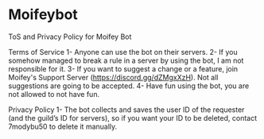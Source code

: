 # Moifeybot
ToS and Privacy Policy for Moifey Bot

Terms of Service
1- Anyone can use the bot on their servers.
2- If you somehow managed to break a rule in a server by using the bot, I am not responsible for it.
3- If you want to suggest a change or a feature, join Moifey's Support Server (https://discord.gg/dZMgxXzH). Not all suggestions are going to be accepted.
4- Have fun using the bot, you are not allowed to not have fun.

Privacy Policy
1- The bot collects and saves the user ID of the requester (and the guild’s ID for servers), so if you want your ID to be deleted, contact 7modybu50 to delete it manually.

